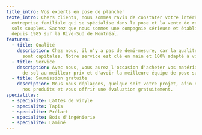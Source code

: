 ```yaml
---
title_intro: Vos experts en pose de plancher
texte_intro: Chers clients, nous sommes ravis de constater votre intérêt pour notre
  entreprise familiale qui se spécialise dans la pose et la vente de revêtements de
  sols souples. Sachez que nous sommes une compagnie sérieuse et établie qui opère
  depuis 1985 sur la Rive-Sud de Montréal.
features:
  - title: Qualité
    description: Chez nous, il n'y a pas de demi-mesure, car la qualité et la finition
      sont capitales. Notre service est clé en main et 100% adapté à vos souhaits!
  - title: Service
    description: Avec nous, vous aurez l'occasion d'acheter vos matériaux de recouvrement
      de sol au meilleur prix et d'avoir la meilleure équipe de pose sur le marché.
  - title: Soumission gratuite
    description: Nous nous déplaçons, quelque soit votre projet, afin de vous présenter
      nos produits et vous offrir une évaluation gratuitement.
specialites:
  - specialite: Lattes de vinyle
  - specialite: Tapis
  - specialite: Prélart
  - specialite: Bois d'ingénierie
  - specialite: Laminé
---
```

